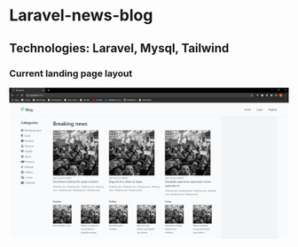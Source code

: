 # Laravel-news-blog

## Technologies: Laravel, Mysql, Tailwind

### Current landing page layout

![Landing page screenshot](https://github.com/MetaMan13/Laravel-news-blog/blob/main/public/images/screenshots/latest_welcome_screenshot.jpg)
